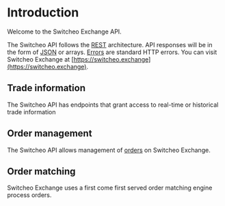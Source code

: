 # Introduction

Welcome to the Switcheo Exchange API.

The Switcheo API follows the [REST](https://en.wikipedia.org/wiki/Representational_state_transfer) architecture.
API responses will be in the form of [JSON](https://www.json.org/) or arrays.
[Errors](#errors) are standard HTTP errors.
You can visit Switcheo Exchange at [https://switcheo.exchange](https://switcheo.exchange).

## Trade information

The Switcheo API has endpoints that grant access to real-time or historical trade information

## Order management

The Switcheo API allows management of [orders](#orders) on Switcheo Exchange.

## Order matching

Switcheo Exchange uses a first come first served order matching engine process orders.
